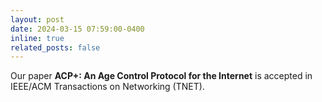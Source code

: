 ```yaml
---
layout: post
date: 2024-03-15 07:59:00-0400
inline: true
related_posts: false
---
```


Our paper **ACP+: An Age Control Protocol for the Internet** is accepted in IEEE/ACM Transactions on Networking (TNET).  